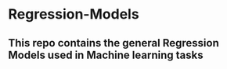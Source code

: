 # Regression-Models

## This repo contains the general Regression Models used in Machine learning tasks
